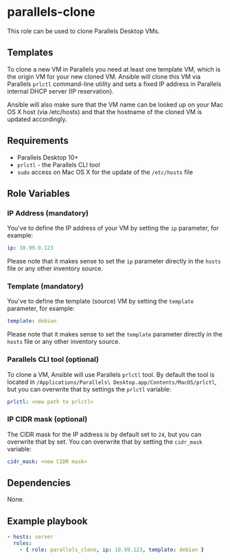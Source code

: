 parallels-clone
===============

This role can be used to clone Parallels Desktop VMs.

Templates
---------

To clone a new VM in Parallels you need at least one template VM, which is the origin VM for your new cloned VM. Ansible will clone this VM via Parallels `prlctl` command-line utility and sets a fixed IP address in Parallels internal DHCP server (IP reservation).

Ansible will also make sure that the VM name can be looked up on your Mac OS X host (via /etc/hosts) and that the hostname of the cloned VM is updated accordingly.

Requirements
------------

* Parallels Desktop 10+
* `prlctl` - the Parallels CLI tool
* `sudo` access on Mac OS X for the update of the `/etc/hosts` file

Role Variables
--------------

### IP Address (mandatory)

You've to define the IP address of your VM by setting the `ip` parameter, for example:

```yaml
ip: 10.99.0.123
```

Please note that it makes sense to set the `ip` parameter directly in the `hosts` file or any other inventory source.

### Template (mandatory)

You've to define the template (source) VM by setting the `template` parameter, for example:

```yaml
template: debian
```

Please note that it makes sense to set the `template` parameter directly in the `hosts` file or any other inventory source.

### Parallels CLI tool (optional)

To clone a VM, Ansible will use Parallels `prlctl` tool.
By default the tool is located in `/Applications/Parallels\ Desktop.app/Contents/MacOS/prlctl`, but you can overwrite that by settings the `prlctl` variable:

```yaml
prlctl: <new path to prlctl>
```

### IP CIDR mask (optional)

The CIDR mask for the IP address is by default set to `24`, but you can overwrite that by set.
You can overwrite that by setting the `cidr_mask` variable:

```yaml
cidr_mask: <new CIDR mask>
```

Dependencies
------------

None.

Example playbook
----------------

```yaml
- hosts: server
  roles:
    - { role: parallels_clone, ip: 10.99.123, template: debian }
```
